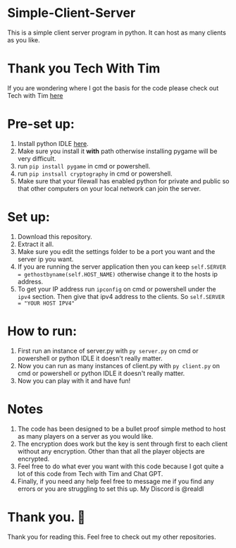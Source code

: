 # Simple-Client-Server
This is a simple client server program in python. It can host as many clients as you like.

# Thank you Tech With Tim
If you are wondering where I got the basis for the code please check out Tech with Tim [here](https://www.techwithtim.net/tutorials/python-online-game-tutorial/client)

# Pre-set up:
1. Install python IDLE [here](https://www.python.org/downloads/).
2. Make sure you install it **with** path otherwise installing pygame will be very difficult.
3. run `pip install pygame` in cmd or powershell.
4. run `pip instsall cryptography` in cmd or powershell.
5. Make sure that your filewall has enabled python for private and public so that other computers on your local network can join the server.

# Set up:
1. Download this repository.
2. Extract it all.
3. Make sure you edit the settings folder to be a port you want and the server ip you want.
4. If you are running the server application then you can keep `self.SERVER = gethostbyname(self.HOST_NAME)` otherwise change it to the hosts ip address.
5. To get your IP address run `ipconfig` on cmd or powershell under the `ipv4` section. Then give that ipv4 address to the clients. So `self.SERVER = "YOUR HOST IPV4"`

# How to run:
1. First run an instance of server.py with `py server.py` on cmd or powershell or python IDLE it doesn't really matter.
2. Now you can run as many instances of client.py with `py client.py` on cmd or powershell or python IDLE it doesn't really matter.
3. Now you can play with it and have fun!

# Notes
1. The code has been designed to be a bullet proof simple method to host as many players on a server as you would like.
2. The encryption does work but the key is sent through first to each client without any encryption. Other than that all the player objects are encrypted.
3. Feel free to do what ever you want with this code because I got quite a lot of this code from Tech with Tim and Chat GPT.
4. Finally, if you need any help feel free to message me if you find any errors or you are struggling to set this up. My Discord is @realdl

# Thank you. 🙏
Thank you for reading this. Feel free to check out my other repositories.

